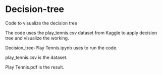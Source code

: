 # Decision-tree

Code to visualize the decision tree

The code uses the play_tennis.csv dataset from Kaggle to apply decision tree and visualize the working. 

Decision_tree-Play Tennis.ipynb uses to run the code.

play_tennis.csv is the dataset.

Play Tennis.pdf is the result.
